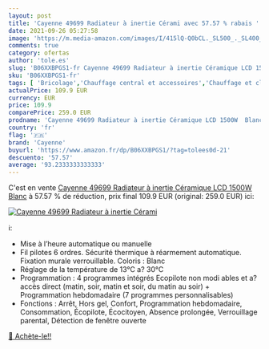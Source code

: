 ```yaml
---
layout: post
title: 'Cayenne 49699 Radiateur à inertie Cérami avec 57.57 % rabais '
date: 2021-09-26 05:27:58
image: 'https://m.media-amazon.com/images/I/415lQ-Q0bCL._SL500_._SL400_.jpg'
comments: true
category: ofertas
author: 'tole.es'
slug: 'B06XXBPGS1-fr Cayenne 49699 Radiateur à inertie Céramique LCD 1500W Blanc'
sku: 'B06XXBPGS1-fr'
tags: [ 'Bricolage','Chauffage central et accessoires','Chauffage et climatisation','Construction','Cuisine et Maison','Radiateurs','cayenne', ]
actualPrice: 109.9 EUR
currency: EUR
price: 109.9
comparePrice: 259.0 EUR
prodname: 'Cayenne 49699 Radiateur à inertie Céramique LCD 1500W  Blanc'
country: 'fr'
flag: '🇫🇷'
brand: 'Cayenne'
buyurl: 'https://www.amazon.fr/dp/B06XXBPGS1/?tag=tolees0d-21'
descuento: '57.57'
average: '93.2333333333333'
---
```


C'est en vente [Cayenne 49699 Radiateur à inertie Céramique LCD 1500W  Blanc](https://www.amazon.fr/dp/B06XXBPGS1/?tag=tolees0d-21)  à  57.57 % de réduction, prix final  109.9 EUR (original: 259.0 EUR) ici:

[![Cayenne 49699 Radiateur à inertie Cérami](https://m.media-amazon.com/images/I/415lQ-Q0bCL._SL500_._SL400_.jpg)](https://www.amazon.fr/dp/B06XXBPGS1/?tag=tolees0d-21)

ℹ️:

- Mise à l’heure automatique ou manuelle
- Fil pilotes 6 ordres. Sécurité thermique à réarmement automatique. Fixation murale verrouillable. Coloris : Blanc
- Réglage de la température de 13°C a? 30°C
- Programmation : 4 programmes intégrés Ecopilote non modi ables et a? accès direct (matin, soir, matin et soir, du matin au soir) + Programmation hebdomadaire (7 programmes personnalisables)
- Fonctions : Arrêt, Hors gel, Confort, Programmation hebdomadaire, Consommation, Écopilote, Écocitoyen, Absence prolongée, Verrouillage parental, Détection de fenêtre ouverte

[🛒 Achète-le!!](https://www.amazon.fr/dp/B06XXBPGS1/?tag=tolees0d-21)
